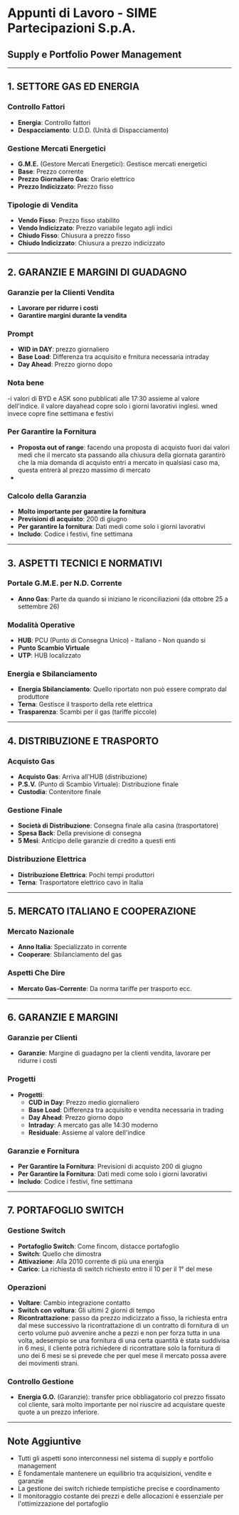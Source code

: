 # Appunti di Lavoro - SIME Partecipazioni S.p.A.
## Supply e Portfolio Power Management

---

## 1. SETTORE GAS ED ENERGIA

### Controllo Fattori
- **Energia**: Controllo fattori
- **Despacciamento**: U.D.D. (Unità di Dispacciamento)

### Gestione Mercati Energetici
- **G.M.E.** (Gestore Mercati Energetici): Gestisce mercati energetici
- **Base**: Prezzo corrente
- **Prezzo Giornaliero Gas**: Orario elettrico
- **Prezzo Indicizzato**: Prezzo fisso

### Tipologie di Vendita
- **Vendo Fisso**: Prezzo fisso stabilito
- **Vendo Indicizzato**: Prezzo variabile legato agli indici
- **Chiudo Fisso**: Chiusura a prezzo fisso
- **Chiudo Indicizzato**: Chiusura a prezzo indicizzato

---

## 2. GARANZIE E MARGINI DI GUADAGNO

### Garanzie per la Clienti Vendita
- **Lavorare per ridurre i costi**
- **Garantire margini durante la vendita**

### Prompt
- **WID in DAY**: prezzo giornaliero
- **Base Load**: Differenza tra acquisito e frnitura necessaria intraday
- **Day Ahead**: Prezzo giorno dopo
### Nota bene 
-i valori di BYD e ASK sono pubblicati alle 17:30 assieme al valore dell'indice.
il valore dayahead copre solo i giorni lavorativi inglesi.
wned invece copre fine settimana e festivi

### Per Garantire la Fornitura
- **Proposta out of range**: facendo una proposta di acquisto fuori dai valori medi che il mercato sta passando alla chiusura della giornata garantirò che la mia domanda di acquisto entri a mercato in qualsiasi caso ma, questa entrerà al prezzo massimo di mercato 
- 
### Calcolo della Garanzia
- **Molto importante per garantire la fornitura**
- **Previsioni di acquisto**: 200 di giugno
- **Per garantire la fornitura**: Dati medi come solo i giorni lavorativi
- **Includo**: Codice i festivi, fine settimana

---

## 3. ASPETTI TECNICI E NORMATIVI

### Portale G.M.E. per N.D. Corrente
- **Anno Gas**: Parte da quando si iniziano le riconciliazioni (da ottobre 25 a settembre 26)

### Modalità Operative
- **HUB**: PCU (Punto di Consegna Unico) - Italiano - Non quando si
- **Punto Scambio Virtuale**
- **UTP**: HUB localizzato

### Energia e Sbilanciamento
- **Energia Sbilanciamento**: Quello riportato non può essere comprato dal produttore
- **Terna**: Gestisce il trasporto della rete elettrica
- **Trasparenza**: Scambi per il gas (tariffe piccole)

---

## 4. DISTRIBUZIONE E TRASPORTO

### Acquisto Gas
- **Acquisto Gas**: Arriva all'HUB (distribuzione)
- **P.S.V.** (Punto di Scambio Virtuale): Distribuzione finale
- **Custodia**: Contenitore finale

### Gestione Finale
- **Società di Distribuzione**: Consegna finale alla casina (trasportatore)
- **Spesa Back**: Della previsione di consegna
- **5 Mesi**: Anticipo delle garanzie di credito a questi enti

### Distribuzione Elettrica
- **Distribuzione Elettrica**: Pochi tempi produttori
- **Terna**: Trasportatore elettrico cavo in Italia

---

## 5. MERCATO ITALIANO E COOPERAZIONE

### Mercato Nazionale
- **Anno Italia**: Specializzato in corrente
- **Cooperare**: Sbilanciamento del gas

### Aspetti Che Dire
- **Mercato Gas-Corrente**: Da norma tariffe per trasporto ecc.

---

## 6. GARANZIE E MARGINI

### Garanzie per Clienti
- **Garanzie**: Margine di guadagno per la clienti vendita, lavorare per ridurre i costi

### Progetti
- **Progetti**:
  - **CUD in Day**: Prezzo medio giornaliero
  - **Base Load**: Differenza tra acquisito e vendita necessaria in trading
  - **Day Ahead**: Prezzo giorno dopo
  - **Intraday**: A mercato gas alle 14:30 moderno
  - **Residuale**: Assieme al valore dell'indice

### Garanzie e Fornitura
- **Per Garantire la Fornitura**: Previsioni di acquisto 200 di giugno
- **Per Garantire la Fornitura**: Dati medi come solo i giorni lavorativi
- **Includo**: Codice i festivi, fine settimana

---

## 7. PORTAFOGLIO SWITCH

### Gestione Switch
- **Portafoglio Switch**: Come fincom, distacce portafoglio
- **Switch**: Quello che dimostra
- **Attivazione**: Alla 2010 corrente di più una energia
- **Carico**: La richiesta di switch richiesto entro il 10 per il 1° del mese

### Operazioni
- **Voltare**: Cambio integrazione contatto
- **Switch con voltura**: Gli ultimi 2 giorni di tempo
- **Ricontrattazione**: passo da prezzo indicizzato a fisso, la richiesta entra dal mese successivo
 la ricontrattazione di un contratto di fornitura di un certo volume può avvenire anche a pezzi e non per forza tutta in una volta, adesempio se una fornitura di una certa quantità è stata suddivisa in 6 mesi, il cliente potrà richiedere di ricontrattare solo la fornitura di uno dei 6 mesi se si prevede che per quel mese il mercato possa avere dei movimenti strani. 

### Controllo Gestione

- **Energia G.O.** (Garanzie): transfer price obbliagatorio col prezzo fissato col cliente, sarà molto importante per noi riuscire ad acquistare queste quote a un prezzo inferiore. 

---

## Note Aggiuntive
- Tutti gli aspetti sono interconnessi nel sistema di supply e portfolio management
- È fondamentale mantenere un equilibrio tra acquisizioni, vendite e garanzie
- La gestione dei switch richiede tempistiche precise e coordinamento
- Il monitoraggio costante dei prezzi e delle allocazioni è essenziale per l'ottimizzazione del portafoglio 